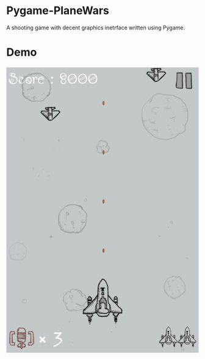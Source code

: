 # Pygame-PlaneWars
A shooting game with decent graphics inetrface written using Pygame.

# Demo
![](demo.gif)
